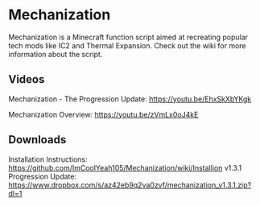 # Mechanization
Mechanization is a Minecraft function script aimed at recreating popular tech mods like IC2 and Thermal Expansion. Check out the wiki for more information about the script.

## Videos
Mechanization - The Progression Update: https://youtu.be/EhxSkXbYKgk

Mechanization Overview: https://youtu.be/zVmLx0oJ4kE

## Downloads
Installation Instructions: https://github.com/ImCoolYeah105/Mechanization/wiki/Installion
v1.3.1 Progression Update: https://www.dropbox.com/s/az42eb9q2va0zvf/mechanization_v1.3.1.zip?dl=1
